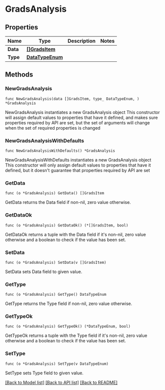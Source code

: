 # GradsAnalysis

## Properties

Name | Type | Description | Notes
------------ | ------------- | ------------- | -------------
**Data** | [**[]GradsItem**](GradsItem.md) |  | 
**Type** | [**DataTypeEnum**](DataTypeEnum.md) |  | 

## Methods

### NewGradsAnalysis

`func NewGradsAnalysis(data []GradsItem, type_ DataTypeEnum, ) *GradsAnalysis`

NewGradsAnalysis instantiates a new GradsAnalysis object
This constructor will assign default values to properties that have it defined,
and makes sure properties required by API are set, but the set of arguments
will change when the set of required properties is changed

### NewGradsAnalysisWithDefaults

`func NewGradsAnalysisWithDefaults() *GradsAnalysis`

NewGradsAnalysisWithDefaults instantiates a new GradsAnalysis object
This constructor will only assign default values to properties that have it defined,
but it doesn't guarantee that properties required by API are set

### GetData

`func (o *GradsAnalysis) GetData() []GradsItem`

GetData returns the Data field if non-nil, zero value otherwise.

### GetDataOk

`func (o *GradsAnalysis) GetDataOk() (*[]GradsItem, bool)`

GetDataOk returns a tuple with the Data field if it's non-nil, zero value otherwise
and a boolean to check if the value has been set.

### SetData

`func (o *GradsAnalysis) SetData(v []GradsItem)`

SetData sets Data field to given value.


### GetType

`func (o *GradsAnalysis) GetType() DataTypeEnum`

GetType returns the Type field if non-nil, zero value otherwise.

### GetTypeOk

`func (o *GradsAnalysis) GetTypeOk() (*DataTypeEnum, bool)`

GetTypeOk returns a tuple with the Type field if it's non-nil, zero value otherwise
and a boolean to check if the value has been set.

### SetType

`func (o *GradsAnalysis) SetType(v DataTypeEnum)`

SetType sets Type field to given value.



[[Back to Model list]](../README.md#documentation-for-models) [[Back to API list]](../README.md#documentation-for-api-endpoints) [[Back to README]](../README.md)


